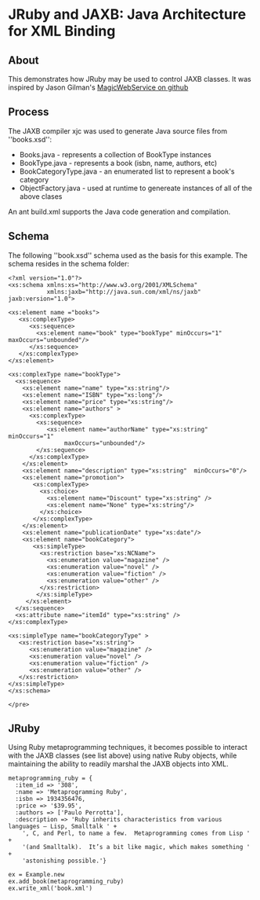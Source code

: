 # JRuby and JAXB: Java Architecture for XML Binding

## About
This demonstrates how JRuby may be used to control JAXB classes.  It was inspired by Jason Gilman's [MagicWebService on github](https://github.com/Element84/magic_web_service "MagicWebSerivce")

## Process
The JAXB compiler xjc was used to generate Java source files from ''books.xsd'':

 + Books.java - represents a collection of BookType instances
 + BookType.java - represents a book (isbn, name, authors, etc)
 + BookCategoryType.java - an enumerated list to represent a book's category
 + ObjectFactory.java - used at runtime to genereate instances of all of the above clases

An ant build.xml supports the Java code generation and compilation.

## Schema
The following ''book.xsd'' schema used as the basis for this example.  The schema resides in the schema folder:

```
<?xml version="1.0"?>
<xs:schema xmlns:xs="http://www.w3.org/2001/XMLSchema"
           xmlns:jaxb="http://java.sun.com/xml/ns/jaxb" jaxb:version="1.0">

<xs:element name ="books">
   <xs:complexType>
      <xs:sequence>
        <xs:element name="book" type="bookType" minOccurs="1" maxOccurs="unbounded"/>
      </xs:sequence>
   </xs:complexType>
</xs:element>

<xs:complexType name="bookType">
  <xs:sequence>
    <xs:element name="name" type="xs:string"/>
    <xs:element name="ISBN" type="xs:long"/>
    <xs:element name="price" type="xs:string"/>
    <xs:element name="authors" >
      <xs:complexType>
        <xs:sequence>
           <xs:element name="authorName" type="xs:string" minOccurs="1"
                maxOccurs="unbounded"/>
        </xs:sequence>
      </xs:complexType>
    </xs:element>
    <xs:element name="description" type="xs:string"  minOccurs="0"/>
    <xs:element name="promotion">
       <xs:complexType>
         <xs:choice>
           <xs:element name="Discount" type="xs:string" />
           <xs:element name="None" type="xs:string"/>
         </xs:choice>
       </xs:complexType>
    </xs:element>
    <xs:element name="publicationDate" type="xs:date"/>
    <xs:element name="bookCategory"> 
       <xs:simpleType>
         <xs:restriction base="xs:NCName">
           <xs:enumeration value="magazine" />
           <xs:enumeration value="novel" />
           <xs:enumeration value="fiction" />
           <xs:enumeration value="other" />
         </xs:restriction>
        </xs:simpleType>
     </xs:element>
  </xs:sequence>
  <xs:attribute name="itemId" type="xs:string" />
</xs:complexType>

<xs:simpleType name="bookCategoryType" >
   <xs:restriction base="xs:string">
      <xs:enumeration value="magazine" />
      <xs:enumeration value="novel" />
      <xs:enumeration value="fiction" />
      <xs:enumeration value="other" />
   </xs:restriction>
</xs:simpleType>
</xs:schema>

</pre>
```

## JRuby
Using Ruby metaprogramming techniques, it becomes possible to interact with the JAXB classes (see list above) using native Ruby objects, while maintaining the ability to readily marshal the JAXB objects into XML.

```
metaprogramming_ruby = { 
  :item_id => '308', 
  :name => 'Metaprogramming Ruby', 
  :isbn => 1934356476, 
  :price => '$39.95',
  :authors => ['Paulo Perrotta'],
  :description => 'Ruby inherits characteristics from various languages — Lisp, Smalltalk ' +
    ', C, and Perl, to name a few.  Metaprogramming comes from Lisp ' +
    '(and Smalltalk).  It’s a bit like magic, which makes something ' +
    'astonishing possible.'}

ex = Example.new
ex.add_book(metaprogramming_ruby)
ex.write_xml('book.xml')
```
